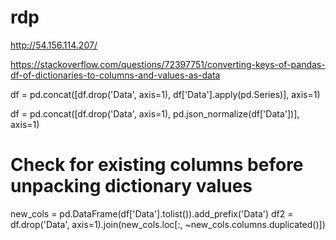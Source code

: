 # rdp


http://54.156.114.207/

https://stackoverflow.com/questions/72397751/converting-keys-of-pandas-df-of-dictionaries-to-columns-and-values-as-data

df = pd.concat([df.drop('Data', axis=1), df['Data'].apply(pd.Series)], axis=1)

df = pd.concat([df.drop('Data', axis=1), pd.json_normalize(df['Data'])], axis=1)


# Check for existing columns before unpacking dictionary values
new_cols = pd.DataFrame(df['Data'].tolist()).add_prefix('Data')
df2 = df.drop('Data', axis=1).join(new_cols.loc[:, ~new_cols.columns.duplicated()])







